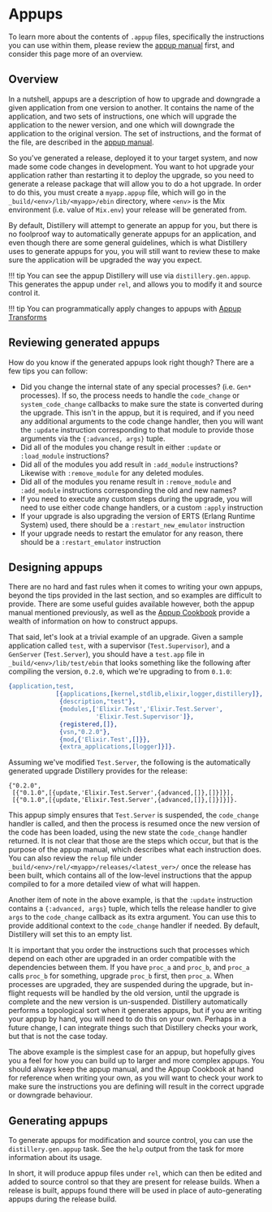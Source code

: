 # Appups

To learn more about the contents of `.appup` files, specifically the instructions you can use within
them, please review the [appup manual](http://erlang.org/doc/man/appup.html) first, and consider this
page more of an overview.

## Overview

In a nutshell, appups are a description of how to upgrade and downgrade a given application from one version to
another. It contains the name of the application, and two sets of instructions, one which will upgrade the application
to the newer version, and one which will downgrade the application to the original version. The set of instructions,
and the format of the file, are described in the [appup manual](http://erlang.org/doc/man/appup.html).

So you've generated a release, deployed it to your target system, and now made some code changes in development.
You want to hot upgrade your application rather than restarting it to deploy the upgrade, so you need to generate 
a release package that will allow you to do a hot upgrade. In order to do this, you must create a `myapp.appup` file, 
which will go in the `_build/<env>/lib/<myapp>/ebin` directory, where `<env>` is the Mix environment (i.e. value of `Mix.env`) 
your release will be generated from.

By default, Distillery will attempt to generate an appup for you, but there is no foolproof way to automatically generate appups for 
an application, and even though there are some general guidelines, which is what Distillery uses to generate appups for you, you will
still want to review these to make sure the application will be upgraded the way you expect.

!!! tip
    You can see the appup Distillery will use via `distillery.gen.appup`. This
    generates the appup under `rel`, and allows you to modify it and source
    control it.

!!! tip
    You can programmatically apply changes to appups with [Appup Transforms](../extensibility/appup_transforms.md)

## Reviewing generated appups

How do you know if the generated appups look right though? There are a few tips you can follow:

  * Did you change the internal state of any special processes? (i.e. `Gen*` processes). If so, the process needs
    to handle the `code_change` or `system_code_change` callbacks to make sure the state is converted during the upgrade.
    This isn't in the appup, but it is required, and if you need any additional arguments to the code change handler, then
    you will want the `:update` instruction corresponding to that module to provide those arguments via the `{:advanced, args}` tuple.
  * Did all of the modules you change result in either `:update` or `:load_module` instructions?
  * Did all of the modules you add result in `:add_module` instructions? Likewise with `:remove_module` for any deleted modules.
  * Did all of the modules you rename result in `:remove_module` and `:add_module` instructions corresponding the old and new names?
  * If you need to execute any custom steps during the upgrade, you will need to use either code change handlers, or a custom `:apply` instruction
  * If your upgrade is also upgrading the version of ERTS (Erlang Runtime System) used, there should be a `:restart_new_emulator` instruction
  * If your upgrade needs to restart the emulator for any reason, there should be a `:restart_emulator` instruction

## Designing appups

There are no hard and fast rules when it comes to writing your own appups,
beyond the tips provided in the last section, and so examples are difficult to
provide. There are some useful guides available however, both the appup manual
mentioned previously, as well as the [Appup Cookbook](http://erlang.org/doc/design_principles/appup_cookbook.html)
provide a wealth of information on how to construct appups.

That said, let's look at a trivial example of an upgrade. Given a sample
application called `test`, with a supervisor (`Test.Supervisor`), and a
`GenServer` (`Test.Server`), you should have a `test.app` file in
`_build/<env>/lib/test/ebin` that looks something like the following after
compiling the version, `0.2.0`, which we're upgrading to from `0.1.0`:

```erlang
{application,test,
             [{applications,[kernel,stdlib,elixir,logger,distillery]},
              {description,"test"},
              {modules,['Elixir.Test','Elixir.Test.Server',
                        'Elixir.Test.Supervisor']},
              {registered,[]},
              {vsn,"0.2.0"},
              {mod,{'Elixir.Test',[]}},
              {extra_applications,[logger]}]}.
```

Assuming we've modified `Test.Server`, the following is the automatically
generated upgrade Distillery provides for the release:

```
{"0.2.0",
 [{"0.1.0",[{update,'Elixir.Test.Server',{advanced,[]},[]}]}],
 [{"0.1.0",[{update,'Elixir.Test.Server',{advanced,[]},[]}]}]}.
```

This appup simply ensures that `Test.Server` is suspended, the `code_change`
handler is called, and then the process is resumed once the new version of the
code has been loaded, using the new state the `code_change` handler returned. It
is not clear that those are the steps which occur, but that is the purpose of
the appup manual, which describes what each instruction does. You can also
review the `relup` file under `_build/<env>/rel/<myapp>/releases/<latest_ver>/`
once the release has been built, which contains all of the low-level
instructions that the appup compiled to for a more detailed view of what will
happen.

Another item of note in the above example, is that the `:update` instruction
contains a `{:advanced, args}` tuple, which tells the release handler to give
`args` to the `code_change` callback as its extra argument. You can use this to
provide additional context to the `code_change` handler if needed. By default,
Distillery will set this to an empty list.

It is important that you order the instructions such that processes which depend
on each other are upgraded in an order compatible with the dependencies between
them. If you have `proc_a` and `proc_b`, and `proc_a` calls `proc_b` for
something, upgrade `proc_b` first, then `proc_a`. When processes are upgraded,
they are suspended during the upgrade, but in-flight requests will be handled by
the old version, until the upgrade is complete and the new version is
un-suspended. Distillery automatically performs a topological sort when it
generates appups, but if you are writing your appup by hand, you will need to do
this on your own. Perhaps in a future change, I can integrate things such that
Distillery checks your work, but that is not the case today.

The above example is the simplest case for an appup, but hopefully gives you a
feel for how you can build up to larger and more complex appups. You should
always keep the appup manual, and the Appup Cookbook at hand for reference when
writing your own, as you will want to check your work to make sure the
instructions you are defining will result in the correct upgrade or downgrade
behaviour.

## Generating appups

To generate appups for modification and source control, you can use the
`distillery.gen.appup` task. See the `help` output from the task for more
information about its usage.

In short, it will produce appup files under `rel`, which can then be edited and
added to source control so that they are present for release builds. When a
release is built, appups found there will be used in place of auto-generating
appups during the release build.
